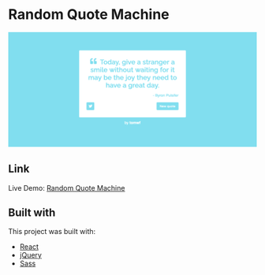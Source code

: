 # Random Quote Machine
![](./public/desktop.png)

## Link

Live Demo: [Random Quote Machine](https://random-quote-machine-tomwf.netlify.app/)

## Built with

This project was built with:
 - [React](https://reactjs.org/)
 - [jQuery](https://jquery.com/)
 - [Sass](https://sass-lang.com/)
